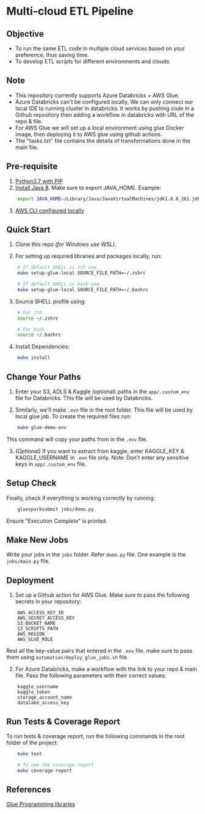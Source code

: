 # Multi-cloud ETL Pipeline

## Objective

- To run the same ETL code in multiple cloud services based on your preference, thus saving time.
- To develop ETL scripts for different environments and clouds.

## Note

- This repository currently supports Azure Databricks + AWS Glue.
- Azure Databricks can't be configured locally, We can only connect our local IDE to running cluster in databricks. It works by pushing code in a Github repository then adding a workflow in databricks with URL of the repo & file.
- For AWS Glue we will set up a local environment using glue Docker image, then deploying it to AWS glue using github actions.
- The "tasks.txt" file contains the details of transformations done in the main file.

## Pre-requisite

1. [Python3.7 with PIP](https://www.python.org/downloads/)
2. [Install Java 8](https://www.oracle.com/in/java/technologies/downloads/#java8-mac). Make sure to export JAVA_HOME. 
Example: 
```bash
    export JAVA_HOME=/Library/Java/JavaVirtualMachines/jdk1.8.0_261.jdk/Contents/Home
```
3. [AWS CLI configured locally](https://docs.aws.amazon.com/cli/latest/userguide/cli-configure-quickstart.html)

## Quick Start

1. Clone this repo _(for Windows use WSL)_.

2. For setting up required libraries and packages locally, run:
```bash
    # If default SHELL is zsh use
    make setup-glue-local SOURCE_FILE_PATH=~/.zshrc

    # If default SHELL is bash use
    make setup-glue-local SOURCE_FILE_PATH=~/.bashrc
```

3. Source SHELL profile using:

```bash
    # For zsh
    source ~/.zshrc

    # For bash
    source ~/.bashrc
```

4. Install Dependencies:
```bash
    make install
```

## Change Your Paths

1. Enter your S3, ADLS & Kaggle (optional) paths in the ```app/.custom_env``` file for Databricks. This file will be used by Databricks.

2. Similarly, we'll make ```.evn``` file in the root folder. This file will be used by local glue job. To create the required files run:
```bash
    make glue-demo-env
```
This command will copy your paths from in the ```.env``` file.

3. _(Optional)_ If you want to extract from kaggle, enter KAGGLE_KEY & KAGGLE_USERNAME in ```.evn``` file only. Note: Don't enter any sensitive keys in ```app/.custom_env``` file.

## Setup Check
Finally, check if everything is working correctly by running:
```bash
    gluesparksubmit jobs/demo.py
```
Ensure "Execution Complete" is printed.

## Make New Jobs

Write your jobs in the ```jobs``` folder. Refer ```demo.py``` file. One example is the ```jobs/main.py``` file.

## Deployment

1. Set up a Github action for AWS Glue. Make sure to pass the following secrets in your repository:

```
    AWS_ACCESS_KEY_ID
    AWS_SECRET_ACCESS_KEY
    S3_BUCKET_NAME
    S3_SCRIPTS_PATH
    AWS_REGION
    AWS_GLUE_ROLE
```

Rest all the key-value pairs that entered in the `.env` file. make sure to pass them using `automation/deploy_glue_jobs.sh` file.

2. For Azure Databricks, make a workflow with the link to your repo & main file. Pass the following parameters with their correct values:

```
    kaggle_username
    kaggle_token
    storage_account_name
    datalake_access_key
```

## Run Tests & Coverage Report

To run tests & coverage report, run the following commands in the root folder of the project:

```bash
    make test

    # To see the coverage report
    make coverage-report
```

## References

[Glue Programming libraries](https://docs.aws.amazon.com/glue/latest/dg/aws-glue-programming-python-libraries.html)

